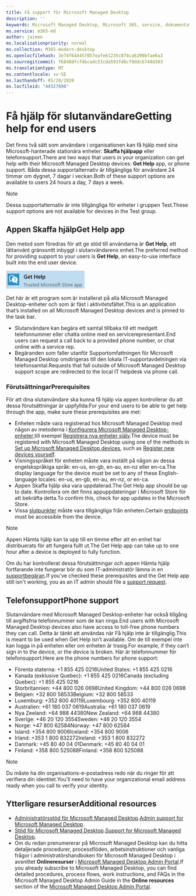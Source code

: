 ```yaml
---
title: Få support för Microsoft Managed Desktop
description: ''
keywords: Microsoft Managed Desktop, Microsoft 365, service, dokumentation
ms.service: m365-md
author: jaimeo
ms.localizationpriority: normal
ms.collection: M365-modern-desktop
ms.openlocfilehash: 3e74f644457057eafe61235c874ca6290bfae6a3
ms.sourcegitcommit: f6840dfcfdbcadc53cda591fd6cf9ddcb749d303
ms.translationtype: MT
ms.contentlocale: sv-SE
ms.lasthandoff: 05/20/2020
ms.locfileid: "44327898"
---
```

# <a name="getting-help-for-end-users"></a><span data-ttu-id="2d3b9-103">Få hjälp för slutanvändare</span><span class="sxs-lookup"><span data-stu-id="2d3b9-103">Getting help for end users</span></span>

<span data-ttu-id="2d3b9-104">Det finns två sätt som användare i organisationen kan få hjälp med sina Microsoft-hanterade stationära enheter: **Skaffa hjälpapp** eller telefonsupport.</span><span class="sxs-lookup"><span data-stu-id="2d3b9-104">There are two ways that users in your organization can get help with their Microsoft Managed Desktop devices: **Get Help** app, or phone support.</span></span> <span data-ttu-id="2d3b9-105">Båda dessa supportalternativ är tillgängliga för användare 24 timmar om dygnet, 7 dagar i veckan.</span><span class="sxs-lookup"><span data-stu-id="2d3b9-105">Both of these support options are available to users 24 hours a day, 7 days a week.</span></span>
 
>[!NOTE]
><span data-ttu-id="2d3b9-106">Dessa supportalternativ är inte tillgängliga för enheter i gruppen Test.</span><span class="sxs-lookup"><span data-stu-id="2d3b9-106">These support options are not available for devices in the Test group.</span></span>

## <a name="get-help-app"></a><span data-ttu-id="2d3b9-107">Appen Skaffa hjälp</span><span class="sxs-lookup"><span data-stu-id="2d3b9-107">Get Help app</span></span>

<span data-ttu-id="2d3b9-108">Den metod som föredras för att ge stöd till användarna är **Get Help**, ett lättanvänt gränssnitt inbyggt i slutanvändarens enhet.</span><span class="sxs-lookup"><span data-stu-id="2d3b9-108">The preferred method for providing support to your users is **Get Help**, an easy-to-use interface built into the end user device.</span></span>  

![Ikonen Skaffa appen Hjälp](../../media/get-help.png)

<span data-ttu-id="2d3b9-110">Det här är ett program som är installerat på alla Microsoft Managed Desktop-enheter och som är fäst i aktivitetsfältet.</span><span class="sxs-lookup"><span data-stu-id="2d3b9-110">This is an application that’s installed on all Microsoft Managed Desktop devices and is pinned to the task bar.</span></span> 

- <span data-ttu-id="2d3b9-111">Slutanvändare kan begära ett samtal tillbaka till ett medgett telefonnummer eller chatta online med en servicerepresentant.</span><span class="sxs-lookup"><span data-stu-id="2d3b9-111">End users can request a call back to a provided phone number, or chat online with a service rep.</span></span>
- <span data-ttu-id="2d3b9-112">Begäranden som faller utanför Supportomfattningen för Microsoft Managed Desktop omdirigeras till den lokala IT-supportavdelningen via telefonsamtal.</span><span class="sxs-lookup"><span data-stu-id="2d3b9-112">Requests that fall outside of Microsoft Managed Desktop support scope are redirected to the local IT helpdesk via phone call.</span></span>

### <a name="prerequisites"></a><span data-ttu-id="2d3b9-113">Förutsättningar</span><span class="sxs-lookup"><span data-stu-id="2d3b9-113">Prerequisites</span></span>
<span data-ttu-id="2d3b9-114">För att dina slutanvändare ska kunna få hjälp via appen kontrollerar du att dessa förutsättningar är uppfyllda:</span><span class="sxs-lookup"><span data-stu-id="2d3b9-114">For your end users to be able to get help through the app, make sure these prerequisites are met:</span></span>

- <span data-ttu-id="2d3b9-115">Enheten måste vara registrerad hos Microsoft Managed Desktop med någon av metoderna i [Konfigurera Microsoft Managed Desktop-enheter,](../get-started/set-up-devices.md)till exempel [Registrera nya enheter själv](../get-started/register-devices-self.md).</span><span class="sxs-lookup"><span data-stu-id="2d3b9-115">The device must be registered with Microsoft Managed Desktop using one of the methods in [Set up Microsoft Managed Desktop devices](../get-started/set-up-devices.md), such as [Register new devices yourself](../get-started/register-devices-self.md).</span></span>
- <span data-ttu-id="2d3b9-116">Visningsspråket för enheten måste vara inställt på någon av dessa engelskspråkiga språk: en-us, en-gb, en-au, en-nz eller en-ca.</span><span class="sxs-lookup"><span data-stu-id="2d3b9-116">The display language for the device must be set to any of these English-language locales: en-us, en-gb, en-au, en-nz, or en-ca.</span></span>
- <span data-ttu-id="2d3b9-117">Appen Skaffa hjälp ska vara uppdaterad.</span><span class="sxs-lookup"><span data-stu-id="2d3b9-117">The Get Help app should be up to date.</span></span> <span data-ttu-id="2d3b9-118">Kontrollera om det finns appuppdateringar i Microsoft Store för att bekräfta detta.</span><span class="sxs-lookup"><span data-stu-id="2d3b9-118">To confirm this, check for app updates in the Microsoft Store.</span></span>
- <span data-ttu-id="2d3b9-119">Vissa [slutpunkter](../get-ready/network.md#endpoints-allowed---specific-for-microsoft-managed-desktop) måste vara tillgängliga från enheten.</span><span class="sxs-lookup"><span data-stu-id="2d3b9-119">Certain [endpoints](../get-ready/network.md#endpoints-allowed---specific-for-microsoft-managed-desktop) must be accessible from the device.</span></span>

> [!NOTE]
> <span data-ttu-id="2d3b9-120">Appen Hämta hjälp kan ta upp till en timme efter att en enhet har distribuerats för att fungera fullt ut.</span><span class="sxs-lookup"><span data-stu-id="2d3b9-120">The Get Help app can take up to one hour after a device is deployed to fully function.</span></span>

<span data-ttu-id="2d3b9-121">Om du har kontrollerat dessa förutsättningar och appen Hämta hjälp fortfarande inte fungerar bör du som IT-administratör lämna in en [supportbegäran](admin-support.md).</span><span class="sxs-lookup"><span data-stu-id="2d3b9-121">If you've checked these prerequisites and the Get Help app still isn't working, you as an IT admin should file a [support request](admin-support.md).</span></span>

## <a name="phone-support"></a><span data-ttu-id="2d3b9-122">Telefonsupport</span><span class="sxs-lookup"><span data-stu-id="2d3b9-122">Phone support</span></span>

<span data-ttu-id="2d3b9-123">Slutanvändare med Microsoft Managed Desktop-enheter har också tillgång till avgiftsfria telefonnummer som de kan ringa.</span><span class="sxs-lookup"><span data-stu-id="2d3b9-123">End users with Microsoft Managed Desktop devices also have access to toll-free phone numbers they can call.</span></span> <span data-ttu-id="2d3b9-124">Detta är tänkt att användas när Få hjälp inte är tillgänglig.</span><span class="sxs-lookup"><span data-stu-id="2d3b9-124">This is meant to be used when Get Help isn’t available.</span></span> <span data-ttu-id="2d3b9-125">Om de till exempel inte kan logga in på enheten eller om enheten är trasig.</span><span class="sxs-lookup"><span data-stu-id="2d3b9-125">For example, if they can’t sign in to the device, or the device is broken.</span></span> <span data-ttu-id="2d3b9-126">Här är telefonnummer för telefonsupport:</span><span class="sxs-lookup"><span data-stu-id="2d3b9-126">Here are the phone numbers for phone support:</span></span>

- <span data-ttu-id="2d3b9-127">Förenta staterna: +1 855 425 0216</span><span class="sxs-lookup"><span data-stu-id="2d3b9-127">United States: +1 855 425 0216</span></span>
- <span data-ttu-id="2d3b9-128">Kanada (exklusive Quebec): +1 855 425 0216</span><span class="sxs-lookup"><span data-stu-id="2d3b9-128">Canada (excluding Quebec): +1 855 425 0216</span></span>
- <span data-ttu-id="2d3b9-129">Storbritannien: +44 800 026 0698</span><span class="sxs-lookup"><span data-stu-id="2d3b9-129">United Kingdom: +44 800 026 0698</span></span>
- <span data-ttu-id="2d3b9-130">Belgien: +32 800 58533</span><span class="sxs-lookup"><span data-stu-id="2d3b9-130">Belgium: +32 800 58533</span></span>
- <span data-ttu-id="2d3b9-131">Luxemburg: +352 800 40119</span><span class="sxs-lookup"><span data-stu-id="2d3b9-131">Luxembourg: +352 800 40119</span></span>
- <span data-ttu-id="2d3b9-132">Australien: +61 180 037 0619</span><span class="sxs-lookup"><span data-stu-id="2d3b9-132">Australia: +61 180 037 0619</span></span>
- <span data-ttu-id="2d3b9-133">Nya Zeeland: +64 988 44380</span><span class="sxs-lookup"><span data-stu-id="2d3b9-133">New Zealand: +64 988 44380</span></span>
- <span data-ttu-id="2d3b9-134">Sverige: +46 20 120 3554</span><span class="sxs-lookup"><span data-stu-id="2d3b9-134">Sweden: +46 20 120 3554</span></span>
- <span data-ttu-id="2d3b9-135">Norge: +47 800 62584</span><span class="sxs-lookup"><span data-stu-id="2d3b9-135">Norway: +47 800 62584</span></span>
- <span data-ttu-id="2d3b9-136">Island: +354 800 9006</span><span class="sxs-lookup"><span data-stu-id="2d3b9-136">Iceland: +354 800 9006</span></span>
- <span data-ttu-id="2d3b9-137">Irland: +353 1 800 832272</span><span class="sxs-lookup"><span data-stu-id="2d3b9-137">Ireland: +353 1 800 832272</span></span>
- <span data-ttu-id="2d3b9-138">Danmark: +45 80 40 04 01</span><span class="sxs-lookup"><span data-stu-id="2d3b9-138">Denmark: +45 80 40 04 01</span></span>
- <span data-ttu-id="2d3b9-139">Finland: +358 800 525088</span><span class="sxs-lookup"><span data-stu-id="2d3b9-139">Finland: +358 800 525088</span></span>

>[!NOTE]
><span data-ttu-id="2d3b9-140">Du måste ha din organisations-e-postadress redo när du ringer för att verifiera din identitet.</span><span class="sxs-lookup"><span data-stu-id="2d3b9-140">You'll need to have your organizational email address ready when you call to verify your identity.</span></span> 

## <a name="additional-resources"></a><span data-ttu-id="2d3b9-141">Ytterligare resurser</span><span class="sxs-lookup"><span data-stu-id="2d3b9-141">Additional resources</span></span>
- <span data-ttu-id="2d3b9-142">[Administratörsstöd för Microsoft Managed Desktop](admin-support.md).</span><span class="sxs-lookup"><span data-stu-id="2d3b9-142">[Admin support for Microsoft Managed Desktop](admin-support.md).</span></span> 
- <span data-ttu-id="2d3b9-143">[Stöd för Microsoft Managed Desktop](../service-description/support.md).</span><span class="sxs-lookup"><span data-stu-id="2d3b9-143">[Support for Microsoft Managed Desktop](../service-description/support.md).</span></span>
- <span data-ttu-id="2d3b9-144">Om du redan prenumererar på Microsoft Managed Desktop kan du hitta detaljerade procedurer, processflöden, arbetsinstruktioner och vanliga frågor i administratörshandboken för Microsoft Managed Desktop i avsnittet **Onlineresurser** i [Microsoft Managed Desktop Admin Portal](https://aka.ms/mwaasportal).</span><span class="sxs-lookup"><span data-stu-id="2d3b9-144">If you already subscribe to Microsoft Managed Desktop, you can find detailed procedures, process flows, work instructions, and FAQs in the Microsoft Managed Desktop Admin Guide in the **Online resources** section of the [Microsoft Managed Desktop Admin Portal](https://aka.ms/mwaasportal).</span></span>
